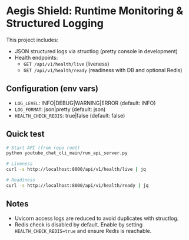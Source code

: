 # Aegis Shield: Runtime Monitoring & Structured Logging

This project includes:
- JSON structured logs via structlog (pretty console in development)
- Health endpoints:
  - `GET /api/v1/health/live` (liveness)
  - `GET /api/v1/health/ready` (readiness with DB and optional Redis)

## Configuration (env vars)

- `LOG_LEVEL`: INFO|DEBUG|WARNING|ERROR (default: INFO)
- `LOG_FORMAT`: json|pretty (default: json)
- `HEALTH_CHECK_REDIS`: true|false (default: false)

## Quick test

```bash
# Start API (from repo root)
python youtube_chat_cli_main/run_api_server.py

# Liveness
curl -s http://localhost:8000/api/v1/health/live | jq

# Readiness
curl -s http://localhost:8000/api/v1/health/ready | jq
```

## Notes

- Uvicorn access logs are reduced to avoid duplicates with structlog.
- Redis check is disabled by default. Enable by setting `HEALTH_CHECK_REDIS=true` and ensure Redis is reachable.

